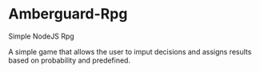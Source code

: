 # Amberguard-Rpg
Simple NodeJS Rpg

A simple game that allows the user to imput decisions and assigns results based on probability and predefined.
